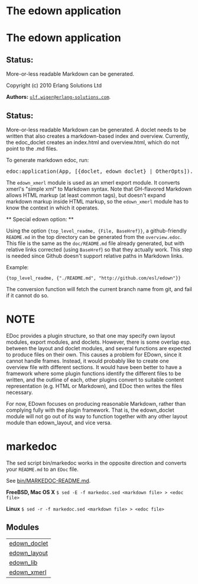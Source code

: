 

<h1>The edown application</h1>

The edown application
=====================

Status:
------
More-or-less readable Markdown can be generated.

Copyright (c) 2010 Erlang Solutions Ltd


__Authors:__ [`ulf.wiger@erlang-solutions.com`](mailto:ulf.wiger@erlang-solutions.com).


Status:
------
More-or-less readable Markdown can be generated.
A doclet needs to be written that also creates 
a markdown-based index and overview. Currently, the 
edoc_doclet creates an index.html and overview.html,
which do not point to the .md files.



To generate markdown edoc, run:


<pre>
edoc:application(App, [{doclet, edown_doclet} | OtherOpts]).
</pre>




The `edown_xmerl` module is used as an xmerl export module.
It converts xmerl's "simple xml" to Markdown syntax. Note that
GH-flavored Markdown allows HTML markup (at least common tags),
but doesn't expand markdown markup inside HTML markup, so the 
`edown_xmerl` module has to know the context in which it operates.



** Special edown option: **



Using the option `{top_level_readme, {File, BaseHref}}`, a github-friendly
`README.md` in the top directory can be generated from the `overview.edoc`.
This file is the same as the `doc/README.md` file already generated,
but with relative links corrected (using `BaseHref`) so that they actually
work. This step is needed since Github doesn't support relative paths in
Markdown links.



Example:



`{top_level_readme, {"./README.md", "http://github.com/esl/edown"}}`



The conversion function will fetch the current branch name from git,
and fail if it cannot do so.



NOTE
====
EDoc provides a plugin structure, so that one may specify own 
layout modules, export modules, and doclets. However, there is 
some overlap esp. between the layout and doclet modules, and 
several functions are expected to produce files on their own.
This causes a problem for EDown, since it cannot handle frames.
Instead, it would probably like to create one overview file with
different sections. It would have been better to have a framework
where some plugin functions identify the different files to be 
written, and the outline of each, other plugins convert to suitable
content representation (e.g. HTML or Markdown), and EDoc then 
writes the files necessary.



For now, EDown focuses on producing reasonable Markdown, rather
than complying fully with the plugin framework. That is, the 
edown_doclet module will not go out of its way to function together
with any other layout module than edown_layout, and vice versa.



markedoc
========



The sed script bin/markedoc works in the opposite direction and converts 
your `README.md` to an `EDoc` file. 



See [bin/MARKEDOC-README.md](bin/MARKEDOC-README.md).



**FreeBSD, Mac OS X**
`$ sed -E -f markedoc.sed <markdown file> > <edoc file>`



**Linux**
`$ sed -r -f markedoc.sed <markdown file> > <edoc file>`




<h2 class="indextitle">Modules</h2>



<table width="100%" border="0" summary="list of modules">
<tr><td><a href="edown_doclet.md" class="module">edown_doclet</a></td></tr>
<tr><td><a href="edown_layout.md" class="module">edown_layout</a></td></tr>
<tr><td><a href="edown_lib.md" class="module">edown_lib</a></td></tr>
<tr><td><a href="edown_xmerl.md" class="module">edown_xmerl</a></td></tr></table>


